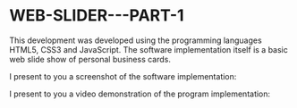# WEB-SLIDER---PART-1


This development was developed using the programming languages HTML5, CSS3 and JavaScript. The software implementation itself is a basic web slide show of personal business cards.

I present to you a screenshot of the software implementation:

I present to you a video demonstration of the program implementation:
